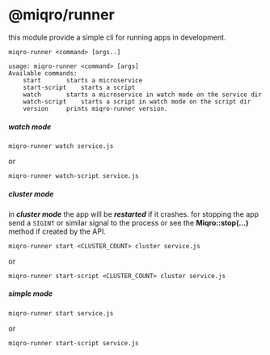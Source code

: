 # @miqro/runner

this module provide a simple cli for running apps in development.

```miqro-runner <command> [args..]```

```
usage: miqro-runner <command> [args]
Available commands:
	start		starts a microservice
	start-script	starts a script
	watch		starts a microservice in watch mode on the service dir
	watch-script	starts a script in watch mode on the script dir
	version		prints miqro-runner version.
```

##### watch mode

```miqro-runner watch service.js```

or

```miqro-runner watch-script service.js```

##### cluster mode

in ***cluster mode*** the app will be ***restarted*** if it crashes. for stopping the app send a ```SIGINT``` or similar signal to the process or see the **Miqro::stop(...)** method if created by the API.

```miqro-runner start <CLUSTER_COUNT> cluster service.js```

or

```miqro-runner start-script <CLUSTER_COUNT> cluster service.js```

##### simple mode

```miqro-runner start service.js```

or

```miqro-runner start-script service.js```
